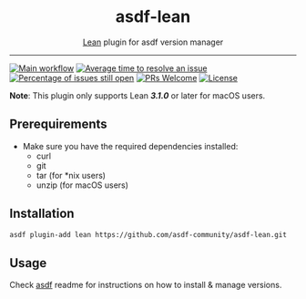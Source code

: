 <div align="center">
<h1>asdf-lean</h1>
<span><a href="https://leanprover.github.io">Lean</a> plugin for asdf version manager</span>
</div>
<hr />

[![Main workflow](https://github.com/asdf-community/asdf-lean/workflows/Main%20workflow/badge.svg)](https://github.com/asdf-community/asdf-lean/actions)
[![Average time to resolve an issue](https://isitmaintained.com/badge/resolution/asdf-community/asdf-lean.svg)](https://isitmaintained.com/project/asdf-community/asdf-lean 'Average time to resolve an issue')
[![Percentage of issues still open](https://isitmaintained.com/badge/open/asdf-community/asdf-lean.svg)](https://isitmaintained.com/project/asdf-community/asdf-lean 'Percentage of issues still open')
[![PRs Welcome](https://img.shields.io/badge/PRs-welcome-brightgreen.svg)](http://makeapullrequest.com)
[![License](https://img.shields.io/github/license/asdf-community/asdf-lean?color=brightgreen)](https://github.com/asdf-community/asdf-lean/blob/master/LICENSE)

**Note**: This plugin only supports Lean **_3.1.0_** or later for macOS users.

## Prerequirements

- Make sure you have the required dependencies installed:
  - curl
  - git
  - tar (for \*nix users)
  - unzip (for macOS users)

## Installation

```bash
asdf plugin-add lean https://github.com/asdf-community/asdf-lean.git
```

## Usage

Check [asdf](https://github.com/asdf-vm/asdf) readme for instructions on how to
install & manage versions.
